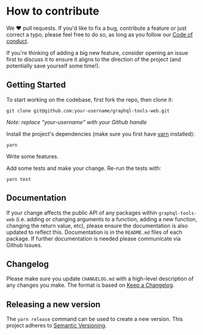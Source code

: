 # How to contribute

We ❤️ pull requests. If you'd like to fix a bug, contribute a feature or
just correct a typo, please feel free to do so, as long as you follow
our [Code of conduct](https://github.com/Shopify/graphql-tools-web/blob/master/CODE_OF_CONDUCT.md).

If you're thinking of adding a big new feature, consider opening an
issue first to discuss it to ensure it aligns to the direction of the
project (and potentially save yourself some time!).

## Getting Started

To start working on the codebase, first fork the repo, then clone it:

```
git clone git@github.com:your-username/graphql-tools-web.git
```

_Note: replace "your-username" with your Github handle_

Install the project's dependencies (make sure you first have [yarn](https://yarnpkg.com/) installed):

```
yarn
```

Write some features.

Add some tests and make your change. Re-run the tests with:

```
yarn test
```

## Documentation

If your change affects the public API of any packages within `graphql-tools-web` (i.e. adding or changing arguments to a function, adding a new function, changing the return value, etc), please ensure the documentation is also updated to reflect this. Documentation is in the `README.md` files of each package. If further documentation is needed please communicate via Github Issues.

## Changelog

Please make sure you update `CHANGELOG.md` with a high-level description of any changes you make. The format is based on [Keep a Changelog](http://keepachangelog.com/en/1.0.0/).

## Releasing a new version

The `yarn release` command can be used to create a new version. This project adheres to [Semantic Versioning](http://semver.org/spec/v2.0.0.html).
